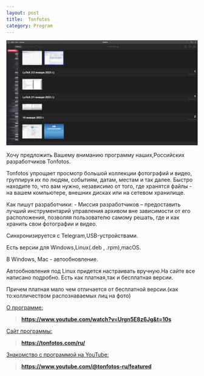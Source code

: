 ```yaml
---
layout: post
title:  Tonfotos
category: Program
---
```


![](/image/tonfotos.jpg)


Хочу предложить Вашему вниманию программу наших,Российских разработчиков Tonfotos.

Tonfotos упрощает просмотр большой коллекции фотографий и видео, группируя их по людям, событиям, датам, местам и так далее. Быстро находите то, что вам нужно, независимо от того, где хранятся файлы - на вашем компьютере, внешних дисках или на сетевом хранилище.

 Как пишут разработчики: - Миссия разработчиков – предоставить лучший инструментарий управления 
  архивом вне зависимости от его расположения, позволяя пользователю самому решать, где и как 
 хранить свои фотографии и видео.
 
Синхронизируется с Telegram,USB-устройствами.

Есть версии для Windows,Linux(.deb , .rpm),macOS.

В Windows, Mac - автообновление.

Автообновления под Linux придется настраивать вручную.На сайте все написано подробно.
Есть как платная,так и бесплатная версии.

Причем платная мало чем отличается от бесплатной версии.(как то:колличеством распознаваемых лиц на фото)

[О программе:](https://www.youtube.com/watch?v=Urgn5E8z6Jg&t=10s)

>**https://www.youtube.com/watch?v=Urgn5E8z6Jg&t=10s**

[Сайт программы:](https://tonfotos.com/ru/)

>**https://tonfotos.com/ru/**

[Знакомство с программой на YouTube:](https://www.youtube.com/@tonfotos-ru/featured)

>**https://www.youtube.com/@tonfotos-ru/featured**